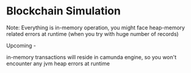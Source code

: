 # Blockchain Simulation

Note: Everything is in-memory operation, you might face heap-memory related errors at runtime (when you try with huge number of records)


Upcoming - 

in-memory transactions will reside in camunda engine, so you won't encounter any jvm heap errors at runtime
